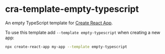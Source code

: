 # cra-template-empty-typescript

An empty TypeScript template for [Create React App](https://github.com/facebook/create-react-app).

To use this template add `--template empty-typescript` when creating a new app:

```sh
npx create-react-app my-app --template empty-typescript
```
